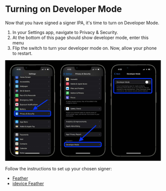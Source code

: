 # Turning on Developer Mode
Now that you have signed a signer IPA, it's time to turn on Developer Mode.
1. In your Settings app, navigate to Privacy & Security.
2. At the bottom of this page should show developer mode, enter this menu
3. Flip the switch to turn your developer mode on. Now, allow your phone to restart.


![Developer Mode](./assets/developermode.PNG)

Follow the instructions to set up your chosen signer:
- [Feather](/guide/apps/feather) 
- [idevice Feather](/guide/apps/idevice-feather)
